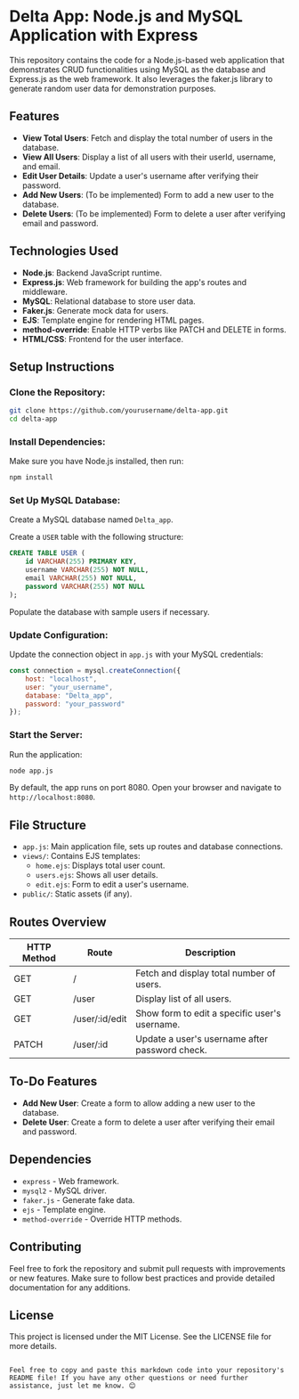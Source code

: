 
# Delta App: Node.js and MySQL Application with Express

This repository contains the code for a Node.js-based web application that demonstrates CRUD functionalities using MySQL as the database and Express.js as the web framework. It also leverages the faker.js library to generate random user data for demonstration purposes.

## Features

- **View Total Users**: Fetch and display the total number of users in the database.
- **View All Users**: Display a list of all users with their userId, username, and email.
- **Edit User Details**: Update a user's username after verifying their password.
- **Add New Users**: (To be implemented) Form to add a new user to the database.
- **Delete Users**: (To be implemented) Form to delete a user after verifying email and password.

## Technologies Used

- **Node.js**: Backend JavaScript runtime.
- **Express.js**: Web framework for building the app's routes and middleware.
- **MySQL**: Relational database to store user data.
- **Faker.js**: Generate mock data for users.
- **EJS**: Template engine for rendering HTML pages.
- **method-override**: Enable HTTP verbs like PATCH and DELETE in forms.
- **HTML/CSS**: Frontend for the user interface.

## Setup Instructions

### Clone the Repository:

```bash
git clone https://github.com/yourusername/delta-app.git
cd delta-app
```

### Install Dependencies:

Make sure you have Node.js installed, then run:

```bash
npm install
```

### Set Up MySQL Database:

Create a MySQL database named `Delta_app`.

Create a `USER` table with the following structure:

```sql
CREATE TABLE USER (
    id VARCHAR(255) PRIMARY KEY,
    username VARCHAR(255) NOT NULL,
    email VARCHAR(255) NOT NULL,
    password VARCHAR(255) NOT NULL
);
```

Populate the database with sample users if necessary.

### Update Configuration:

Update the connection object in `app.js` with your MySQL credentials:

```javascript
const connection = mysql.createConnection({
    host: "localhost",
    user: "your_username",
    database: "Delta_app",
    password: "your_password"
});
```

### Start the Server:

Run the application:

```bash
node app.js
```

By default, the app runs on port 8080. Open your browser and navigate to `http://localhost:8080`.

## File Structure

- `app.js`: Main application file, sets up routes and database connections.
- `views/`: Contains EJS templates:
  - `home.ejs`: Displays total user count.
  - `users.ejs`: Shows all user details.
  - `edit.ejs`: Form to edit a user's username.
- `public/`: Static assets (if any).

## Routes Overview

| HTTP Method | Route         | Description                                      |
|-------------|---------------|--------------------------------------------------|
| GET         | /             | Fetch and display total number of users.         |
| GET         | /user         | Display list of all users.                       |
| GET         | /user/:id/edit| Show form to edit a specific user's username.    |
| PATCH       | /user/:id     | Update a user's username after password check.   |

## To-Do Features

- **Add New User**: Create a form to allow adding a new user to the database.
- **Delete User**: Create a form to delete a user after verifying their email and password.

## Dependencies

- `express` - Web framework.
- `mysql2` - MySQL driver.
- `faker.js` - Generate fake data.
- `ejs` - Template engine.
- `method-override` - Override HTTP methods.

## Contributing

Feel free to fork the repository and submit pull requests with improvements or new features. Make sure to follow best practices and provide detailed documentation for any additions.

## License

This project is licensed under the MIT License. See the LICENSE file for more details.
```

Feel free to copy and paste this markdown code into your repository's README file! If you have any other questions or need further assistance, just let me know. 😊

